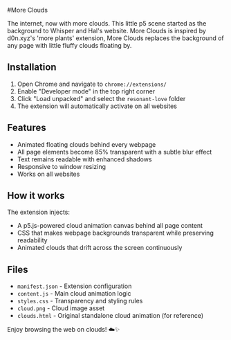 #More Clouds

The internet, now with more clouds. This little p5 scene started as the background to Whisper and Hal's website. More Clouds is inspired by d0n.xyz's 'more plants' extension, More Clouds replaces the background of any page with little fluffy clouds floating by.

## Installation

1. Open Chrome and navigate to `chrome://extensions/`
2. Enable "Developer mode" in the top right corner
3. Click "Load unpacked" and select the `resonant-love` folder
4. The extension will automatically activate on all websites

## Features

- Animated floating clouds behind every webpage
- All page elements become 85% transparent with a subtle blur effect
- Text remains readable with enhanced shadows
- Responsive to window resizing
- Works on all websites

## How it works

The extension injects:

- A p5.js-powered cloud animation canvas behind all page content
- CSS that makes webpage backgrounds transparent while preserving readability
- Animated clouds that drift across the screen continuously

## Files

- `manifest.json` - Extension configuration
- `content.js` - Main cloud animation logic
- `styles.css` - Transparency and styling rules
- `cloud.png` - Cloud image asset
- `clouds.html` - Original standalone cloud animation (for reference)

Enjoy browsing the web on clouds! ☁️✨
